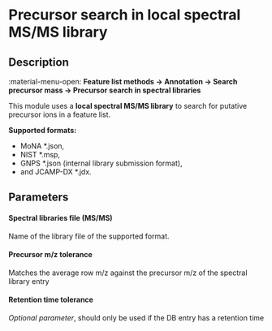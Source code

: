 # **Precursor search in local spectral MS/MS library**

## **Description**

:material-menu-open: **Feature list methods → Annotation → Search precursor mass → Precursor search in spectral libraries**

This module uses a **local spectral MS/MS library** to search for putative precursor ions in a feature list.  

**Supported formats:** 

- MoNA *.json, 
- NIST *.msp, 
- GNPS *.json (internal library submission format), 
- and JCAMP-DX *.jdx.

## **Parameters**

#### **Spectral libraries file (MS/MS)**

Name of the library file of the supported format.

#### **Precursor m/z tolerance**

Matches the average row m/z against the precursor m/z of the spectral library entry

#### **Retention time tolerance**

_Optional parameter_, should only be used if the DB entry has a retention time